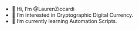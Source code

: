 - 👋 Hi, I’m @LaurenZiccardi
- 👀 I’m interested in Cryptographic Digital Currency.    
- 🌱 I’m currently learning Automation Scripts.

<!---
LaurenZiccardi/LaurenZiccardi is a ✨ special ✨ repository because its `README.md` (this file) appears on your GitHub profile.
You can click the Preview link to take a look at your changes.
--->

